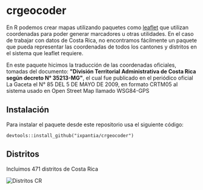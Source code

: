 # crgeocoder

En R podemos crear mapas utilizando paquetes como [leaflet](https://rstudio.github.io/leaflet/)
que utilizan coordenadas para poder generar marcadores u otras utilidades. En
el caso de trabajar con datos de Costa Rica, no encontramos fácilmente un
paquete que pueda representar las coordenadas de todos los cantones y 
distritos en el sistema que leaflet requiere.


En este paquete hicimos la traducción de las coordenadas oficiales, tomadas del
documento: **"División Territorial Administrativa de Costa Rica según decreto N° 35213-MG"**, 
el cual fue publicado en el periódico oficial La Gaceta el N° 85 DEL 5 DE MAYO DE 2009, 
en formato CRTM05 al sistema usado en Open Street Map llamado WSG84-GPS

## Instalación

Para instalar el paquete desde este repositorio usa el siguiente código:

    devtools::install_github("ixpantia/crgeocoder")

## Distritos

Incluimos 471 distritos de Costa Rica

![](vignettes/img/distritos.png?raw=true "Distritos CR")

